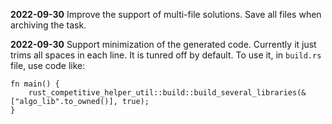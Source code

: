 **2022-09-30** Improve the support of multi-file solutions. Save all files when archiving the task.

**2022-09-30** Support minimization of the generated code. Currently it just trims all spaces in each line. It is tunred off by default. To use it, in `build.rs` file, use code like:

```
fn main() {
    rust_competitive_helper_util::build::build_several_libraries(&["algo_lib".to_owned()], true);
}
```
